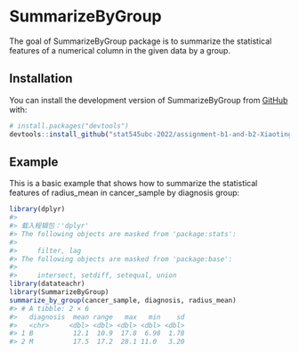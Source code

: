 
<!-- README.md is generated from README.Rmd. Please edit that file -->

# SummarizeByGroup

<!-- badges: start -->
<!-- badges: end -->

The goal of SummarizeByGroup package is to summarize the statistical
features of a numerical column in the given data by a group.

## Installation

You can install the development version of SummarizeByGroup from
[GitHub](https://github.com/) with:

``` r
# install.packages("devtools")
devtools::install_github("stat545ubc-2022/assignment-b1-and-b2-Xiaoting718")
```

## Example

This is a basic example that shows how to summarize the statistical
features of radius_mean in cancer_sample by diagnosis group:

``` r
library(dplyr)
#> 
#> 载入程辑包：'dplyr'
#> The following objects are masked from 'package:stats':
#> 
#>     filter, lag
#> The following objects are masked from 'package:base':
#> 
#>     intersect, setdiff, setequal, union
library(datateachr)
library(SummarizeByGroup)
summarize_by_group(cancer_sample, diagnosis, radius_mean)
#> # A tibble: 2 × 6
#>   diagnosis  mean range   max   min    sd
#>   <chr>     <dbl> <dbl> <dbl> <dbl> <dbl>
#> 1 B          12.1  10.9  17.8  6.98  1.78
#> 2 M          17.5  17.2  28.1 11.0   3.20
```
